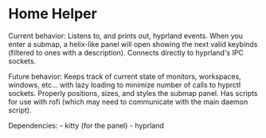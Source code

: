 # Home Helper
Current behavior: Listens to, and prints out, hyprland events. When you enter a submap, a helix-like panel will open showing the next valid keybinds (filtered to ones with a description). Connects directly to hyprland's IPC sockets.

Future behavior: Keeps track of current state of monitors, workspaces, windows, etc... with lazy loading to minimize number of calls to hyprctl sockets. Properly positions, sizes, and styles the submap panel. Has scripts for use with rofi (which may need to communicate with the main daemon script).

Dependencies:
    - kitty (for the panel)
    - hyprland

